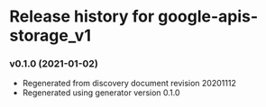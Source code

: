 # Release history for google-apis-storage_v1

### v0.1.0 (2021-01-02)

* Regenerated from discovery document revision 20201112
* Regenerated using generator version 0.1.0

